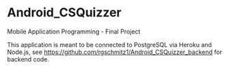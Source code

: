 # Android_CSQuizzer
Mobile Application Programming - Final Project

This application is meant to be connected to PostgreSQL via Heroku and Node.js, see https://github.com/rgschmitz1/Android_CSQuizzer_backend for backend code.
